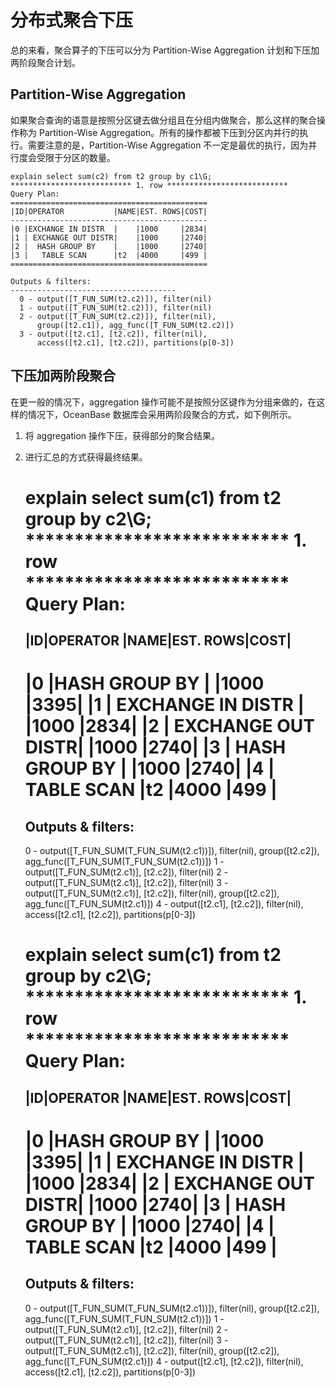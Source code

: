 分布式聚合下压 
============================





总的来看，聚合算子的下压可以分为 Partition-Wise Aggregation 计划和下压加两阶段聚合计划。

Partition-Wise Aggregation 
-----------------------------------

如果聚合查询的语意是按照分区键去做分组且在分组内做聚合，那么这样的聚合操作称为 Partition-Wise Aggregation。所有的操作都被下压到分区内并行的执行。需要注意的是，Partition-Wise Aggregation 不一定是最优的执行，因为并行度会受限于分区的数量。

    explain select sum(c2) from t2 group by c1\G;
    *************************** 1. row ***************************
    Query Plan: 
    ============================================
    |ID|OPERATOR           |NAME|EST. ROWS|COST|
    --------------------------------------------
    |0 |EXCHANGE IN DISTR  |    |1000     |2834|
    |1 | EXCHANGE OUT DISTR|    |1000     |2740|
    |2 |  HASH GROUP BY    |    |1000     |2740|
    |3 |   TABLE SCAN      |t2  |4000     |499 |
    ============================================
    
    Outputs & filters: 
    -------------------------------------
      0 - output([T_FUN_SUM(t2.c2)]), filter(nil)
      1 - output([T_FUN_SUM(t2.c2)]), filter(nil)
      2 - output([T_FUN_SUM(t2.c2)]), filter(nil), 
          group([t2.c1]), agg_func([T_FUN_SUM(t2.c2)])
      3 - output([t2.c1], [t2.c2]), filter(nil), 
          access([t2.c1], [t2.c2]), partitions(p[0-3])



下压加两阶段聚合 
-----------------

在更一般的情况下，aggregation 操作可能不是按照分区键作为分组来做的，在这样的情况下，OceanBase 数据库会采用两阶段聚合的方式，如下例所示。

1. 将 aggregation 操作下压，获得部分的聚合结果。

   

2. 进行汇总的方式获得最终结果。

   




    explain select sum(c1) from t2 group by c2\G;
    *************************** 1. row ***************************
    Query Plan: 
    =============================================
    |ID|OPERATOR            |NAME|EST. ROWS|COST|
    ---------------------------------------------
    |0 |HASH GROUP BY       |    |1000     |3395|
    |1 | EXCHANGE IN DISTR  |    |1000     |2834|
    |2 |  EXCHANGE OUT DISTR|    |1000     |2740|
    |3 |   HASH GROUP BY    |    |1000     |2740|
    |4 |    TABLE SCAN      |t2  |4000     |499 |
    =============================================
    
    Outputs & filters: 
    -------------------------------------
      0 - output([T_FUN_SUM(T_FUN_SUM(t2.c1))]), filter(nil), 
          group([t2.c2]), agg_func([T_FUN_SUM(T_FUN_SUM(t2.c1))])
      1 - output([T_FUN_SUM(t2.c1)], [t2.c2]), filter(nil)
      2 - output([T_FUN_SUM(t2.c1)], [t2.c2]), filter(nil)
      3 - output([T_FUN_SUM(t2.c1)], [t2.c2]), filter(nil), 
          group([t2.c2]), agg_func([T_FUN_SUM(t2.c1)])
      4 - output([t2.c1], [t2.c2]), filter(nil), 
          access([t2.c1], [t2.c2]), partitions(p[0-3])



    explain select sum(c1) from t2 group by c2\G;
    *************************** 1. row ***************************
    Query Plan: 
    =============================================
    |ID|OPERATOR            |NAME|EST. ROWS|COST|
    ---------------------------------------------
    |0 |HASH GROUP BY       |    |1000     |3395|
    |1 | EXCHANGE IN DISTR  |    |1000     |2834|
    |2 |  EXCHANGE OUT DISTR|    |1000     |2740|
    |3 |   HASH GROUP BY    |    |1000     |2740|
    |4 |    TABLE SCAN      |t2  |4000     |499 |
    =============================================
    
    Outputs & filters: 
    -------------------------------------
      0 - output([T_FUN_SUM(T_FUN_SUM(t2.c1))]), filter(nil), 
          group([t2.c2]), agg_func([T_FUN_SUM(T_FUN_SUM(t2.c1))])
      1 - output([T_FUN_SUM(t2.c1)], [t2.c2]), filter(nil)
      2 - output([T_FUN_SUM(t2.c1)], [t2.c2]), filter(nil)
      3 - output([T_FUN_SUM(t2.c1)], [t2.c2]), filter(nil), 
          group([t2.c2]), agg_func([T_FUN_SUM(t2.c1)])
      4 - output([t2.c1], [t2.c2]), filter(nil), 
          access([t2.c1], [t2.c2]), partitions(p[0-3])




